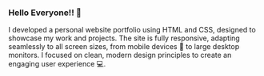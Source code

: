 ### Hello Everyone!! 👋
I developed a personal website portfolio using HTML and CSS, designed to showcase my work and projects. The site is fully responsive, adapting seamlessly to all screen sizes, from mobile devices 📱 to large desktop monitors. I focused on clean, modern design principles to create an engaging user experience 💻.
